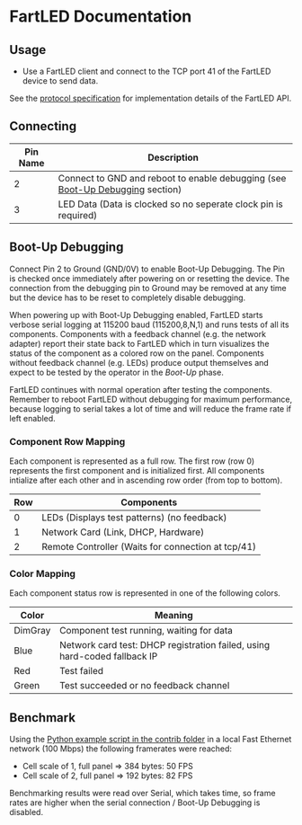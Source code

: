 FartLED Documentation
=====================

Usage
-----

- Use a FartLED client and connect to the TCP port 41 of the FartLED device to send data.

See the [protocol specification](PROTOCOL.md) for implementation details of the FartLED API.

Connecting
----------

| Pin Name | Description |
| -------- | ----------- |
| 2        | Connect to GND and reboot to enable debugging (see [Boot-Up Debugging](#boot-up-debugging) section)
| 3        | LED Data (Data is clocked so no seperate clock pin is required) |

Boot-Up Debugging
-----------------

Connect Pin 2 to Ground (GND/0V) to enable Boot-Up Debugging. The Pin is checked once immediately after powering on or resetting the device. The connection from the debugging pin to Ground may be removed at any time but the device has to be reset to completely disable debugging.

When powering up with Boot-Up Debugging enabled, FartLED starts verbose serial logging at 115200 baud (115200,8,N,1) and runs tests of all its components. Components with a feedback channel (e.g. the network adapter) report their state back to FartLED which in turn visualizes the status of the component as a colored row on the panel. Components without feedback channel (e.g. LEDs) produce output themselves and expect to be tested by the operator in the *Boot-Up* phase.

FartLED continues with normal operation after testing the components. Remember to reboot FartLED without debugging for maximum performance, because logging to serial takes a lot of time and will reduce the frame rate if left enabled.

### Component Row Mapping

Each component is represented as a full row. The first row (row 0) represents the first component and is initialized first. All components intialize after each other and in ascending row order (from top to bottom).

| Row | Components                                         |
| --- | -------------------------------------------------- |
| 0   | LEDs (Displays test patterns) (no feedback)        |
| 1   | Network Card (Link, DHCP, Hardware)                |
| 2   | Remote Controller (Waits for connection at tcp/41) |

### Color Mapping

Each component status row is represented in one of the following colors.

| Color   | Meaning                                                                   |
| ------- | ------------------------------------------------------------------------- |
| DimGray | Component test running, waiting for data                                  |
| Blue    | Network card test: DHCP registration failed, using hard-coded fallback IP |
| Red     | Test failed                                                               |
| Green   | Test succeeded or no feedback channel                                     |

Benchmark
---------

Using the [Python example script in the contrib folder](..\contrib\clients\python\benchmark.py) in a local Fast Ethernet network (100 Mbps) the following framerates were reached:

- Cell scale of 1, full panel => 384 bytes: 50 FPS
- Cell scale of 2, full panel => 192 bytes: 82 FPS

Benchmarking results were read over Serial, which takes time, so frame rates are higher when the serial connection / Boot-Up Debugging is disabled.
